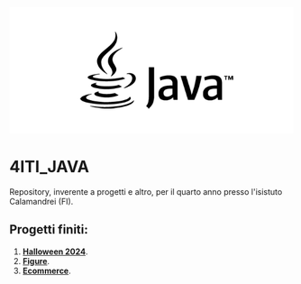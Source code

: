 ![Java logo!](immagini/java_logo.gif)

# 4ITI_JAVA
 Repository, inverente a progetti e altro, per il quarto anno presso l'isistuto Calamandrei (FI).

 ## Progetti finiti:
 1. [**Halloween 2024**](progetti_java/progetto_halloween2024/).
 2. [**Figure**](progetti_java/progetto_figure_disegno/).
 3. [**Ecommerce**](progetti_java/progetto_ecommerce/).